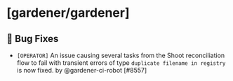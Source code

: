# [gardener/gardener]

## 🐛 Bug Fixes

- `[OPERATOR]` An issue causing several tasks from the Shoot reconciliation flow to fail with transient errors of type `duplicate filename in registry` is now fixed. by @gardener-ci-robot [#8557]